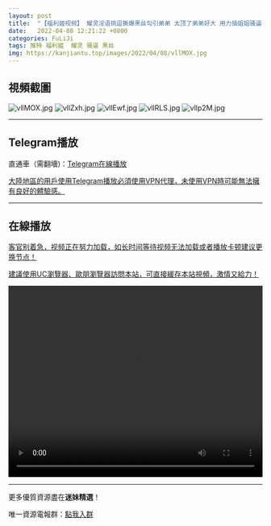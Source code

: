 ```yaml
---
layout: post
title:  "【福利姬视频】 耀灵淫语挑逗撕爆黑丝勾引弟弟 太顶了弟弟好大 用力插姐姐骚逼 好爽姐姐喷了"
date:   2022-04-08 12:21:22 +0800
categories: FuLiJi
tags: 推特 福利姬  耀灵 骚逼 黑丝
img: https://kanjiantu.top/images/2022/04/08/vllMOX.jpg
---
```



## 視頻截圖

![vllMOX.jpg](https://kanjiantu.top/images/2022/04/08/vllMOX.jpg)
![vllZxh.jpg](https://kanjiantu.top/images/2022/04/08/vllZxh.jpg)
![vllEwf.jpg](https://kanjiantu.top/images/2022/04/08/vllEwf.jpg)
![vllRLS.jpg](https://kanjiantu.top/images/2022/04/08/vllRLS.jpg)
![vllp2M.jpg](https://kanjiantu.top/images/2022/04/08/vllp2M.jpg)

* * *
## Telegram播放

直通車（需翻墻)：[Telegram在線播放](https://t.me/mimeijingxuan/521)

<u>大陸地區的用戶使用Telegram播放必須使用VPN代理，未使用VPN時可能無法擁有良好的體驗感。</u> 
* * *
## 在線播放
<u>客官别着急，视频正在努力加载，如长时间等待视频无法加载或者播放卡顿建议更换节点！</u>

<u>建議使用UC瀏覽器、歐朋瀏覽器訪問本站，可直接緩存本站視頻，激情又給力！</u>
<center><video src="https://cdn.publer.io/uploads/videos/624d3be5db279740e76d7216/d9051b28945b87fe64beac20607d6c32.mp4" width="100%" height="380px" controls="controls"></video></center>

* * *
更多優質資源盡在**迷妹精選**！

唯一資源電報群：[點我入群](https://t.me/mimeijingxuan)


